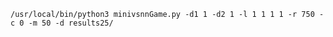 ```/usr/local/bin/python3 minivsnnGame.py -d1 1 -d2 1 -l 1 1 1 1 -r 750 -c 0 -m 50 -d results25/```
